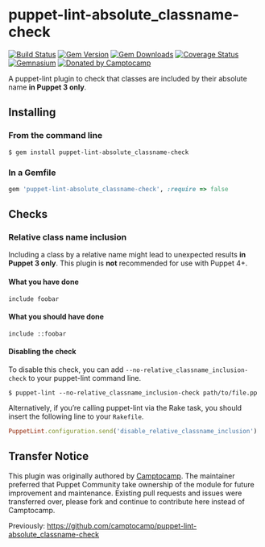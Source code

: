 puppet-lint-absolute_classname-check
====================================

[![Build Status](https://img.shields.io/travis/puppet-community/puppet-lint-absolute_classname-check.svg)](https://travis-ci.org/puppet-community/puppet-lint-absolute_classname-check)
[![Gem Version](https://img.shields.io/gem/v/puppet-lint-absolute_classname-check.svg)](https://rubygems.org/gems/puppet-lint-absolute_classname-check)
[![Gem Downloads](https://img.shields.io/gem/dt/puppet-lint-absolute_classname-check.svg)](https://rubygems.org/gems/puppet-lint-absolute_classname-check)
[![Coverage Status](https://img.shields.io/coveralls/puppet-community/puppet-lint-absolute_classname-check.svg)](https://coveralls.io/r/puppet-community/puppet-lint-absolute_classname-check?branch=master)
[![Gemnasium](https://img.shields.io/gemnasium/puppet-community/puppet-lint-absolute_classname-check.svg)](https://gemnasium.com/puppet-community/puppet-lint-absolute_classname-check)
[![Donated by Camptocamp](https://img.shields.io/badge/donated%20by-camptocamp-fb7047.svg)](#transfer-notice)

A puppet-lint plugin to check that classes are included by their absolute name **in Puppet 3 only**.

## Installing

### From the command line

```shell
$ gem install puppet-lint-absolute_classname-check
```

### In a Gemfile

```ruby
gem 'puppet-lint-absolute_classname-check', :require => false
```

## Checks

### Relative class name inclusion

Including a class by a relative name might lead to unexpected results **in Puppet 3 only**. This plugin is **not** recommended for use with Puppet 4+.

#### What you have done

```puppet
include foobar
```

#### What you should have done

```puppet
include ::foobar
```

#### Disabling the check

To disable this check, you can add `--no-relative_classname_inclusion-check` to your puppet-lint command line.

```shell
$ puppet-lint --no-relative_classname_inclusion-check path/to/file.pp
```

Alternatively, if you’re calling puppet-lint via the Rake task, you should insert the following line to your `Rakefile`.

```ruby
PuppetLint.configuration.send('disable_relative_classname_inclusion')
```

## Transfer Notice

This plugin was originally authored by [Camptocamp](http://www.camptocamp.com).
The maintainer preferred that Puppet Community take ownership of the module for future improvement and maintenance.
Existing pull requests and issues were transferred over, please fork and continue to contribute here instead of Camptocamp.

Previously: https://github.com/camptocamp/puppet-lint-absolute_classname-check
